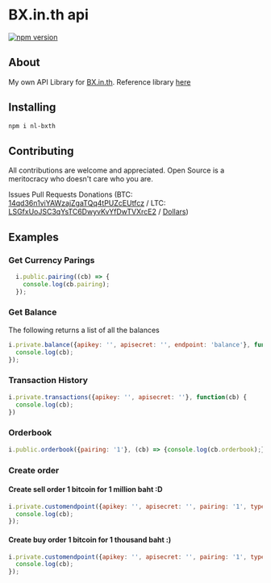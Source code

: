 # BX.in.th api

[![npm version](https://badge.fury.io/js/nl-bxth.svg)](https://badge.fury.io/js/nl-bxth)

## About

My own API Library for [BX.in.th](https://bx.in.th). Reference library [here](https://bx.in.th/info/api/)


## Installing

```bash
npm i nl-bxth
```

## Contributing

All contributions are welcome and appreciated. Open Source is a meritocracy who doesn't care who you are.

Issues
Pull Requests
Donations (BTC: [14qd36n1viYAWzajZgaTQq4tPUZcEUtfcz](http://blockr.io/address/info/14qd36n1viYAWzajZgaTQq4tPUZcEUtfcz) / LTC: [LSGfxUoJSC3qYsTC6DwyvKvYfDwTVXrcE2](http://ltc.blockr.io/address/info/LSGfxUoJSC3qYsTC6DwyvKvYfDwTVXrcE2) / [Dollars](https://donate.nolim1t.co))

## Examples

### Get Currency Parings

```javascript
  i.public.pairing((cb) => {
    console.log(cb.pairing);
  });
```

### Get Balance

The following returns a list of all the balances

```javascript
i.private.balance({apikey: '', apisecret: '', endpoint: 'balance'}, function(cb) {
  console.log(cb);
});
```

### Transaction History

```javascript
i.private.transactions({apikey: '', apisecret: ''}, function(cb) {
  console.log(cb);
})
```

### Orderbook

```javascript
i.public.orderbook({pairing: '1'}, (cb) => {console.log(cb.orderbook);});
```

### Create order

#### Create sell order 1 bitcoin for 1 million baht :D

```javascript
i.private.customendpoint({apikey: '', apisecret: '', pairing: '1', type: 'sell', amount: '1.0', rate: '1000000'}, 'order', (cb) => {
  console.log(cb);
});
```

#### Create buy order 1 bitcoin for 1 thousand baht :)

```javascript
i.private.customendpoint({apikey: '', apisecret: '', pairing: '1', type: 'buy', amount: '1.0', rate: '1000'}, 'order', (cb) => {
  console.log(cb);
});
```
